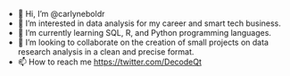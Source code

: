 - 👋 Hi, I’m @carlyneboldr
- 👀 I’m interested in data analysis for my career and smart tech business.
- 🌱 I’m currently learning SQL, R, and Python programming languages.
- 💞️ I’m looking to collaborate on the creation of small projects on data research analysis in a clean and precise format.
- 📫 How to reach me https://twitter.com/DecodeQt

<!---
carlyneboldr/carlyneboldr is a ✨ particular ✨ repository because its `README.md` (this file) appears on your GitHub profile.
You can click the Preview link to take a look at your changes.
---> <meta name="p:domain_verify" content="a2cedd8a6fab50b782dd61b6dddc005c"/>
<meta name="p:domain_verify" content="a2cedd8a6fab50b782dd61b6dddc005c"/>
